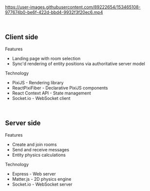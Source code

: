 


https://user-images.githubusercontent.com/89222654/153465108-977674b0-be6f-422d-bbd4-9932f3f20ec6.mp4




<br>


## Client side


Features

- Landing page with room selection
- Sync'd rendering of entity positions via authoritative server model 

Technology

- PixiJS - Rendering library
- ReactPixiFiber - Declarative PixiJS components
- React Context API - State management
- Socket.io - WebSocket client

<br>


## Server side


Features

- Create and join rooms
- Send and receive messages
- Entity physics calculations

Technology

- Express - Web server
- Matter.js - 2D physics engine
- Socket.io - WebSocket server
